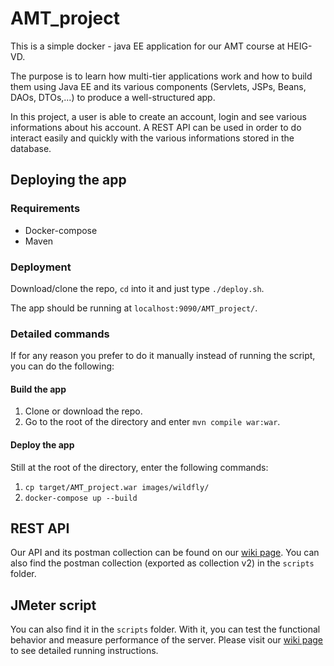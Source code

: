 # AMT_project
This is a simple docker - java EE application for our AMT course at HEIG-VD.

The purpose is to learn how multi-tier applications work and how to build them using Java EE and its various components (Servlets, JSPs, Beans, DAOs, DTOs,...) to produce a well-structured app.

In this project, a user is able to create an account, login and see various informations about his account. A REST API can be used in order to do interact easily and quickly with the various informations stored in the database.

## Deploying the app

### Requirements
- Docker-compose
- Maven

### Deployment

Download/clone the repo, `cd` into it and just type `./deploy.sh`.

The app should be running at `localhost:9090/AMT_project/`.

### Detailed commands

If for any reason you prefer to do it manually instead of running the script, you can do the following:

#### Build the app
1. Clone or download the repo.
2. Go to the root of the directory and enter `mvn compile war:war`.

#### Deploy the app
Still at the root of the directory, enter the following commands:

1. `cp target/AMT_project.war images/wildfly/`
2. `docker-compose up --build`

## REST API
Our API and its postman collection can be found on our [wiki page](https://github.com/BenjaminSchubert/AMT_project/wiki/REST-API).
You can also find the postman collection (exported as collection v2) in the `scripts` folder.

## JMeter script
You can also find it in the `scripts` folder. With it, you can test the functional behavior and measure performance of the server.
Please visit our [wiki page](https://github.com/BenjaminSchubert/AMT_project/wiki/JMeter-script) to see detailed running instructions.
